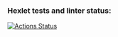### Hexlet tests and linter status:
[![Actions Status](https://github.com/ArteyEV/python-project-49/actions/workflows/hexlet-check.yml/badge.svg)](https://github.com/ArteyEV/python-project-49/actions)